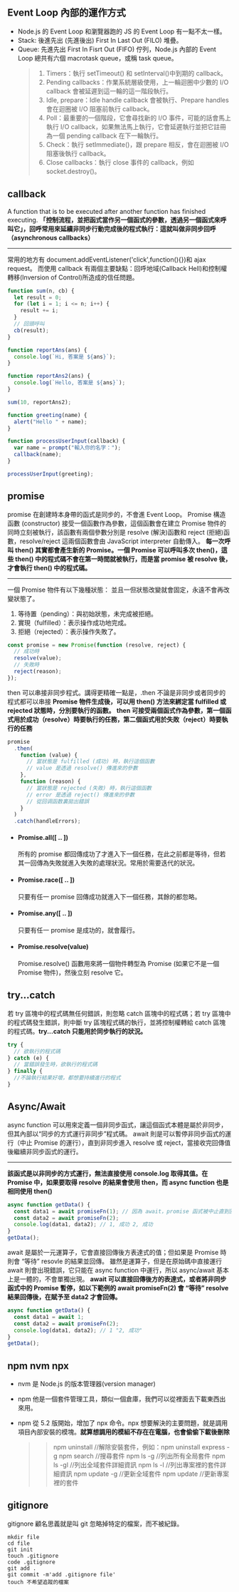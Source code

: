 ## Event Loop 內部的運作方式

- Node.js 的 Event Loop 和瀏覽器跑的 JS 的 Event Loop 有一點不太一樣。
- Stack: 後進先出 (先進後出) First In Last Out (FILO) 堆疊。
- Queue: 先進先出 First In Fisrt Out (FIFO) 佇列，Node.js 內部的 Event Loop 總共有六個 macrotask queue，或稱 task queue。
  > 1. Timers：執行 setTimeout() 和 setInterval()中到期的 callback。
  > 2. Pending callbacks：作業系統層級使用，上一輪迴圈中少數的 I/O callback 會被延遲到這一輪的這一階段執行。
  > 3. Idle, prepare：Idle handle callback 會被執行、Prepare handles 會在迴圈被 I/O 阻塞前執行 callback。
  > 4. Poll：最重要的一個階段，它會尋找新的 I/O 事件，可能的話會馬上執行 I/O callback，如果無法馬上執行，它會延遲執行並把它註冊為一個 pending callback 在下一輪執行。
  > 5. Check：執行 setImmediate()，跟 prepare 相反，會在迴圈被 I/O 阻塞後執行 callback。
  > 6. Close callbacks：執行 close 事件的 callback，例如 socket.destroy()。

## callback

A function that is to be executed after another function has finished executing.
**「控制流程，並把函式當作另一個函式的參數，透過另一個函式來呼叫它」，回呼常用來延續非同步行動完成後的程式執行：這就叫做非同步回呼（asynchronous callbacks）**

---

常用的地方有 document.addEventListener('click',function(){})和 ajax request。
而使用 callback 有兩個主要缺點：回呼地域(Callback Hell)和控制權轉移(Inversion of Control)所造成的信任問題。

```js
function sum(n, cb) {
  let result = 0;
  for (let i = 1; i <= n; i++) {
    result += i;
  }
  // 回頭呼叫
  cb(result);
}

function reportAns(ans) {
  console.log(`Hi, 答案是 ${ans}`);
}

function reportAns2(ans) {
  console.log(`Hello, 答案是 ${ans}`);
}

sum(10, reportAns2);
```

```js
function greeting(name) {
  alert("Hello " + name);
}

function processUserInput(callback) {
  var name = prompt("輸入你的名字：");
  callback(name);
}

processUserInput(greeting);
```

## promise

promise 在創建時本身帶的函式是同步的，不會進 Event Loop。
Promise 構造函數 (constructor) 接受一個函數作為參數，這個函數會在建立 Promise 物件的同時立刻被執行，該函數有兩個參數分別是 resolve (解決)函數和 reject (拒絕)函數，resolve/reject 這兩個函數會由 JavaScript interpreter 自動傳入。
**每一次呼叫 then() 其實都會產生新的 Promise。一個 Promise 可以呼叫多次 then()，這些 then() 中的程式碼不會在第一時間就被執行，而是當 promise 被 resolve 後，才會執行 then() 中的程式碼。**

---

一個 Promise 物件有以下幾種狀態：
並且一但狀態改變就會固定，永遠不會再改變狀態了。

1. 等待置（pending）：與初始狀態，未完成被拒絕。
2. 實現（fulfilled）：表示操作成功地完成。
3. 拒絕（rejected）：表示操作失敗了。

```js
const promise = new Promise(function (resolve, reject) {
  // 成功時
  resolve(value);
  // 失敗時
  reject(reason);
});
```

then 可以串接非同步程式。講得更精確一點是，.then 不論是非同步或者同步的程式都可以串接
**Promise 物件生成後，可以用 then() 方法來綁定當 fulfilled 或 rejected 狀態時，分別要執行的函數。**
**then 可接受兩個函式作為參數，第一個函式用於成功（resolve）時要執行的任務，第二個函式用於失敗（reject）時要執行的任務**

```js
promise
  .then(
    function (value) {
      // 當狀態是 fulfilled (成功) 時，執行這個函數
      // value 是透過 resolve() 傳進來的參數
    },
    function (reason) {
      // 當狀態是 rejected (失敗) 時，執行這個函數
      // error 是透過 reject() 傳進來的參數
      // 從回调函数裏拋出錯誤
    }
  )
  .catch(handleErrors);
```

- #### Promise.all([ .. ])
  所有的 promise 都回傳成功了才進入下一個任務，在此之前都是等待，但若其一回傳為失敗就進入失敗的處理狀況。常用於需要迭代的狀況。
- #### Promise.race([ .. ])
  只要有任一 promise 回傳成功就進入下一個任務，其餘的都忽略。
- #### Promise.any([ .. ])
  只要有任一 promise 是成功的，就會履行。
- #### Promise.resolve(value)
  Promise.resolve() 函數用來將一個物件轉型為 Promise (如果它不是一個 Promise 物件)，然後立刻 resolve 它。

## try...catch

若 try 區塊中的程式碼無任何錯誤，則忽略 catch 區塊中的程式碼；若 try 區塊中的程式碼發生錯誤，則中斷 try 區塊程式碼的執行，並將控制權轉給 catch 區塊的程式碼。**try...catch 只能用於同步執行的狀況。**

```js
try {
  // 欲執行的程式碼
} catch (e) {
  // 當錯誤發生時，欲執行的程式碼
} finally {
  //不論執行結果好壞，都想要持續進行的程式
}
```

## Async/Await

async function 可以用來定義一個非同步函式，讓這個函式本體是屬於非同步，但其內部以“同步的方式運行非同步”程式碼。
await 則是可以暫停非同步函式的運行（中止 Promise 的運行），直到非同步進入 resolve 或 reject，當接收完回傳值後繼續非同步函式的運行。

---

**該函式是以非同步的方式運行，無法直接使用 console.log 取得其值。在 Promise 中，如果要取得 resolve 的結果會使用 then，而 async function 也是相同使用 then()**

```js
async function getData() {
  const data1 = await promiseFn(1); // 因為 await，promise 函式被中止直到回傳
  const data2 = await promiseFn(2);
  console.log(data1, data2); // 1, 成功 2, 成功
}
getData();
```

await 是屬於一元運算子，它會直接回傳後方表達式的值；但如果是 Promise 時則會 “等待” resovle 的結果並回傳。
雖然是運算子，但是在原始碼中直接運行 await 則會出現錯誤，它只能在 async function 中運行，所以 async/await 基本上是一體的，不會單獨出現。
**await 可以直接回傳後方的表達式，或者將非同步函式中的 Promise 暫停，如以下範例的 await promiseFn(2) 會 “等待” resolve 結果回傳後，在賦予至 data2 才會回傳。**

```js
async function getData() {
  const data1 = await 1;
  const data2 = await promiseFn(2);
  console.log(data1, data2); // 1 "2, 成功"
}
getData();
```

## npm nvm npx

- nvm 是 Node.js 的版本管理器(version manager)
- npm 他是一個套件管理工具，類似一個倉庫，我們可以從裡面去下載東西出來用。
- npm 從 5.2 版開始，增加了 npx 命令。npx 想要解決的主要問題，就是調用項目內部安裝的模塊。**就算想調用的模組不存在在電腦，也會偷偷下載後刪除**

  > > npm uninstall //解除安裝套件，例如：npm uninstall express -g
  > > npm search //搜尋套件
  > > npm ls -g //列出所有全局套件
  > > npm ls -gl //列出全域套件詳細資訊
  > > npm ls -l //列出專案裡的套件詳細資訊
  > > npm update -g //更新全域套件
  > > npm update //更新專案裡的套件

## gitignore

gitignore 顧名思義就是叫 git 忽略掉特定的檔案，而不被紀錄。

```
mkdir file
cd file
git init
touch .gitignore
code .gitignore
git add .
git commit -m'add .gitignore file'
touch 不希望追蹤的檔案
```

